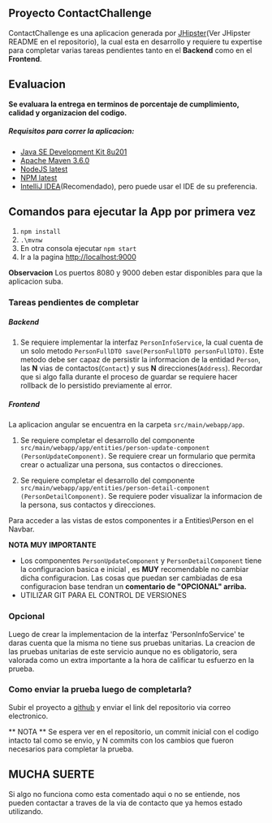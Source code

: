 ## Proyecto ContactChallenge

ContactChallenge es una aplicacion generada por [JHipster](https://www.jhipster.tech/)(Ver JHipster README en el repositorio), la cual esta en desarrollo y requiere tu expertise para completar varias tareas pendientes tanto en el **Backend** como en el **Frontend**.

## Evaluacion

**Se evaluara la entrega en terminos de porcentaje de cumplimiento, calidad y organizacion del codigo.**

##### Requisitos para correr la aplicacion:

-   [Java SE Development Kit 8u201](https://www.oracle.com/technetwork/java/javase/downloads/jdk8-downloads-2133151.html)
-   [Apache Maven 3.6.0](https://maven.apache.org/download.cgi)
-   [NodeJS latest](https://nodejs.org/en/)
-   [NPM latest](https://docs.npmjs.com/try-the-latest-stable-version-of-npm)
-   [IntelliJ IDEA](https://www.jetbrains.com/idea/)(Recomendado), pero puede usar el IDE de su preferencia.

## Comandos para ejecutar la App por primera vez

1. `npm install`
2. `.\mvnw`
3. En otra consola ejecutar `npm start`
4. Ir a la pagina [http://localhost:9000](http://localhost:9000)

**Observacion**
Los puertos 8080 y 9000 deben estar disponibles para que la aplicacion suba.

### Tareas pendientes de completar

##### Backend

1. Se requiere implementar la interfaz `PersonInfoService`, la cual cuenta de un solo metodo `PersonFullDTO save(PersonFullDTO personFullDTO)`. Este metodo debe ser capaz de persistir la informacion de la entidad `Person`, las **N** vias de contactos(`Contact`) y sus **N** direcciones(`Address`). Recordar que si algo falla durante el proceso de guardar se requiere hacer rollback de lo persistido previamente al error.

##### Frontend

La aplicacion angular se encuentra en la carpeta `src/main/webapp/app`.

1. Se requiere completar el desarrollo del componente `src/main/webapp/app/entities/person-update-component (PersonUpdateComponent)`. Se requiere crear un formulario que permita crear o actualizar una persona, sus contactos o direcciones.

2. Se requiere completar el desarrollo del componente `src/main/webapp/app/entities/person-detail-component (PersonDetailComponent)`. Se requiere poder visualizar la informacion de la persona, sus contactos y direcciones.

Para acceder a las vistas de estos componentes ir a Entities\Person en el Navbar.

**NOTA MUY IMPORTANTE**

-   Los componentes `PersonUpdateComponent` y `PersonDetailComponent` tiene la configuracion basica e inicial , es **MUY** recomendable no cambiar dicha configuracion. Las cosas que puedan ser cambiadas de esa configuracion base tendran un **comentario de "OPCIONAL" arriba.**
-   UTILIZAR GIT PARA EL CONTROL DE VERSIONES

### Opcional

Luego de crear la implementacion de la interfaz 'PersonInfoService' te daras cuenta que la misma no tiene sus pruebas unitarias. La creacion de las pruebas unitarias de este servicio aunque no es obligatorio, sera valorada como un extra importante a la hora de calificar tu esfuerzo en la prueba.

### Como enviar la prueba luego de completarla?

Subir el proyecto a [github](www.github.com) y enviar el link del repositorio via correo electronico.

** NOTA **
Se espera ver en el repositorio, un commit inicial con el codigo intacto tal como se envio, y N commits con los cambios que fueron necesarios para completar la prueba.

## MUCHA SUERTE

Si algo no funciona como esta comentado aqui o no se entiende, nos pueden contactar a traves de la via de contacto que ya hemos estado utilizando.
